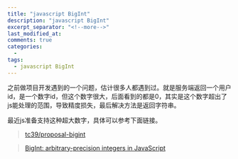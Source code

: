 ```yaml
---
title: "javascript BigInt"
description: "javascript BigInt"
excerpt_separator: "<!--more-->"
last_modified_at: 
comments: true
categories:
  -
tags:
  - javascript BigInt
---
```


之前做项目开发遇到的一个问题，估计很多人都遇到过。就是服务端返回一个用户id，是一个数字id，但这个数字很大，后面看到的都是0，其实是这个数字超出了js能处理的范围，导致精度损失，最后解决方法是返回字符串。

最近js准备支持这种超大数字，具体可以参考下面链接。

> <site><a target="_blank" href="https://github.com/tc39/proposal-bigint">tc39/proposal-bigint</a></site>

> <site><a target="_blank" href="https://developers.google.com/web/updates/2018/05/bigint">BigInt: arbitrary-precision integers in JavaScript</a></site>
